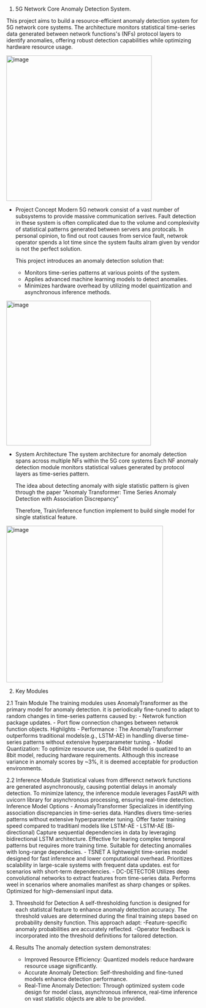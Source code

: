 1. 5G Network Core Anomaly Detection System.
  
  This project aims to build a resource-efficient anomaly detection system for 5G network core systems. 
  The architecture monitors statistical time-series data generated between network functions's (NFs) protocol layers to identify anomalies, offering robust detection capabilities while optimizing hardware resource usage.
  
  <img width="379" alt="image" src="https://github.com/user-attachments/assets/fca7ac86-e0de-4c67-be9f-412016fe8944">
  
  - Project Concept 
    Modern 5G network consist of a vast number of subsystems to provide massive communication serives. 
    Fault detection in these system is often complicated due to the volume and complexivity of statistical patterns generated between servers ans protocals.
    In personal opinion, to find out root causes from service fault, netwrok operator spends a lot time since the system faults alram given by vendor is not the perfect solution.
    
    This project introduces an anomaly detection solution
    that:
      - Monitors time-series patterns at various points of the system.
      - Applies advanced machine learning models to detect anomalies.
      - Minimizes hardware overhead by utilizing model quaintization and asynchronous inference methods.



<img width="377" alt="image" src="https://github.com/user-attachments/assets/873910bf-a62c-4e69-980c-9819d993f602">


  - System Architecture
    The system architecture for anomaly detection spans across multiple NFs within the 5G core systems
    Each NF anomaly detection module monitors statistical values generated by protocol layers as time-series pattern.
    
    The idea about detecting anomaly with sigle statistic pattern is given through the paper "Anomaly Transformer: Time Series Anomaly Detection with Association Discrepancy" 
    
    Therefore, Train/inference function implement to build single model for single statistical feature.

<img width="408" alt="image" src="https://github.com/user-attachments/assets/c8653eae-3f3e-4930-8bca-a6b531625549">

2. Key Modules
   
  2.1 Train Module
    The training modules uses AnomalyTransformer as the primary model for anomaly detection. it is periodically fine-tuned to adapt to random changes in time-series patterns caused by:
      - Netwrok function package updates.
      - Port flow connection changes between netwrok function objects.
    Highilghts
      - Performance : The AnomalyTransformer outperforms traditional models(e.g., LSTM-AE) in handling diverse time-series patterns without extensive hyperparameter tuning.
      - Model Quantization: To optimize resource use, the 64bit model is quatized to an 8bit model, reducing hardware requirements. Although this increase variance in anomaly scores by ~3%, it is deemed acceptable for production environments. 
      
  2.2 Inference Module
    Statistical values from differenct network functions are generated asynchronously, causing potential delays in anomaly detection. To minimize latency, the inference module leverages FastAPI with uvicorn library for asynchronous processing, ensuring real-time detection.
    Inference Model Options
      - AnomalyTransformer
        Specializes in identifying association discrepancies in time-series data. 
        Handles divers time-series patterns without extensive hyperparameter tuning. 
        Offer faster training speed compared to traditianl models like LSTM-AE
      - LSTM-AE (Bi-directional)
        Capture sequential dependencies in data by leveraging bidirectional LSTM architecture. 
        Effective for learing complex temporal patterns but requires more training time.
        Suitable for detecting anomalies with long-range dependecies.
      - TSNET
        A lightweight time-series model designed for fast inference and lower computational overhead.
        Prioritizes scalability in large-scale systems with frequent data updates.
        est for scenarios with short-term dependencies.
      - DC-DETECTOR
        Utilizes deep convolutional networks to extract features from time-series data.
        Performs weel in scenarios where anomalies manifest as sharp changes or spikes.
        Optimized for high-demensianl input data.





3. Threeshold for Detection
  A self-thresholding function is designed for each statistcal feature to enhance anomaly detection accuracy.
  The threshold values are determined during the final training steps based on probability density function.
  This approach adapt:
    -Feature-specific anomaly probabilities are accurately reflected.
    -Operator feedback is incorporated into the threshold definitions for tailored detection.
   
4. Results
  The anomaly detection system demonstrates:
    - Improved Resource Efficiency: Quantized models reduce hardware resource usage significantly.
    - Accurate Anomaly Detection: Self-thresholding and fine-tuned models enhance detection performance.
    - Real-Time Anomaly Detection: Through optimized system code design for model class, asynchronous inference, real-time inference on vast statistic objects are able to be provided. 
